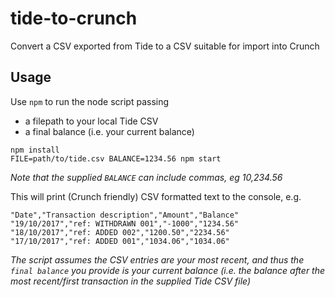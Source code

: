# tide-to-crunch

Convert a CSV exported from Tide to a CSV suitable for import into Crunch

## Usage

Use `npm` to run the node script passing
- a filepath to your local Tide CSV
- a final balance (i.e. your current balance)

```
npm install
FILE=path/to/tide.csv BALANCE=1234.56 npm start
```

_Note that the supplied `BALANCE` can include commas, eg 10,234.56_

This will print (Crunch friendly) CSV formatted text to the console, e.g.
```
"Date","Transaction description","Amount","Balance"
"19/10/2017","ref: WITHDRAWN 001","-1000","1234.56"
"18/10/2017","ref: ADDED 002","1200.50","2234.56"
"17/10/2017","ref: ADDED 001","1034.06","1034.06"
```

*The script assumes the CSV entries are your most recent, and thus the `final balance` you provide is your current balance (i.e. the balance after the most recent/first transaction in the supplied Tide CSV file)*
